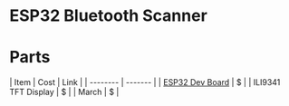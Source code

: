 # ESP32 Bluetooth Scanner

# Parts
| Item    | Cost |  Link | 
| -------- | ------- |
| [ESP32 Dev Board](https://www.amazon.com/HiLetgo-ESP32-DevKitC-ESP32-WROOM-32U-ESP-WROOM-32U-Development) | $    |
| ILI9341 TFT Display | $     |
| March    | $    |
